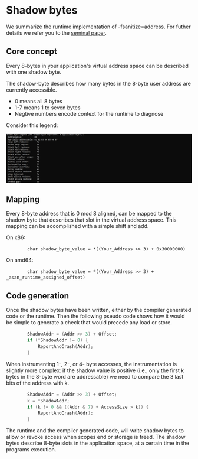 # Shadow bytes

We summarize the runtime implementation of -fsanitize=address. For futher details we refer you to the [seminal paper](
https://www.usenix.org/system/files/conference/atc12/atc12-final39.pdf).

## Core concept

Every 8-bytes in your application's virtual address space can be described with one shadow byte.

The shadow-byte describes how many bytes in the 8-byte user address are currently accessible.

 - 0  means all 8 bytes
 - 1-7 means 1 to seven bytes
 - Negtive numbers encode context for the runtime to diagnose
 
Consider this legend:

![shadow-legend](.\MEDIA\ASan-ShadowByte-Legend.PNG)


## Mapping

Every 8-byte address that is 0 mod 8 aligned, can be mapped to the shadow byte that describes that slot in the virtual address space.  This mapping can be accomplished with a simple shift and add.

On x86:

            char shadow_byte_value = *((Your_Address >> 3) + 0x30000000)

On amd64:

            char shadow_byte_value = *((Your_Address >> 3) + _asan_runtime_assigned_offset)


## Code generation 

Once the shadow bytes have been written, either by the compiler generated code or the runtime. Then the following pseudo code shows how it would be simple to generate a check that would precede any load or store.

```cpp
        ShadowAddr = (Addr >> 3) + Offset;
        if (*ShadowAddr != 0) {
            ReportAndCrash(Addr);
        }
```
When instrumenting 1-, 2-, or 4- byte accesses, the instrumentation is slightly more complex: if the shadow value is positive (i.e., only the first k bytes in the 8-byte word are addressable) we need to compare the 3 last bits of the address with k.

```cpp
        ShadowAddr = (Addr >> 3) + Offset;
        k = *ShadowAddr;
        if (k != 0 && ((Addr & 7) + AccessSize > k)) {
            ReportAndCrash(Addr);
        }
```

The runtime and the compiler generated code, will write shadow bytes to allow or revoke access when scopes end or storage is freed. The shadow bytes describe 8-byte slots in the application space, at a certain time in the programs execution.


